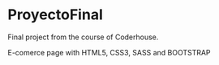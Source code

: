 ﻿# ProyectoFinal
 
 Final project from the course of Coderhouse.
 
 E-comerce page with HTML5, CSS3, SASS and BOOTSTRAP
